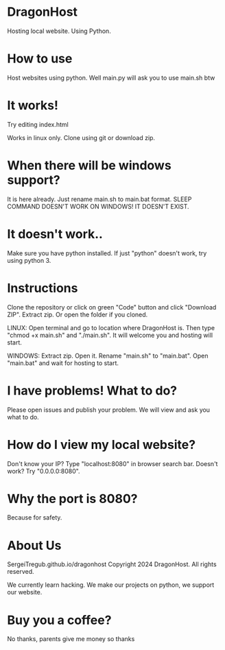 # DragonHost
Hosting local website. Using Python.

# How to use
Host websites using python. Well main.py will ask you to use main.sh btw

# It works!
Try editing index.html

Works in linux only.
Clone using git or download zip.

# When there will be windows support?
It is here already. Just rename main.sh to main.bat format.
SLEEP COMMAND DOESN'T WORK ON WINDOWS! IT DOESN'T EXIST.

# It doesn't work..
Make sure you have python installed. If just "python" doesn't work, try using python 3.

# Instructions
Clone the repository or click on green "Code" button and click "Download ZIP".
Extract zip. Or open the folder if you cloned.

LINUX: Open terminal and go to location where DragonHost is. Then type "chmod +x main.sh" and "./main.sh". It will welcome you and hosting will start.

WINDOWS: Extract zip. Open it. Rename "main.sh" to "main.bat". Open "main.bat" and wait for hosting to start.

# I have problems! What to do?
Please open issues and publish your problem. We will view and ask you what to do.

# How do I view my local website?
Don't know your IP? Type "localhost:8080" in browser search bar. Doesn't work? Try "0.0.0.0:8080".

# Why the port is 8080?
Because for safety.

# About Us
SergeiTregub.github.io/dragonhost Copyright 2024 DragonHost. All rights reserved.

We currently learn hacking. We make our projects on python, we support our website.

# Buy you a coffee?
No thanks, parents give me money so thanks
